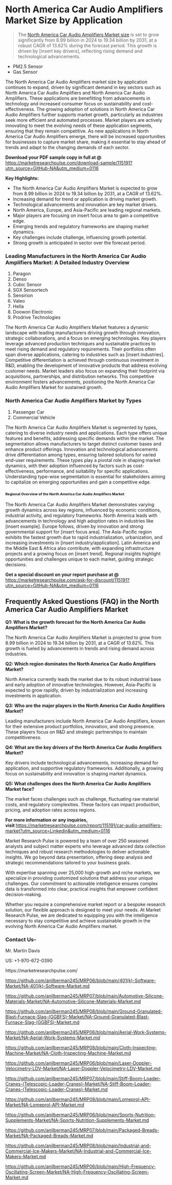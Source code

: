 <h1>North America Car Audio Amplifiers Market&nbsp;Size by Application</h1><blockquote><p>The <a href="https://marketresearchpulse.com/download-sample/115191?utm_source=GitHub-NA&amp;utm_medium=0116">North America Car Audio Amplifiers Market size</a> is set to grow significantly from 8.99 billion in 2024 to 19.34 billion by 2031, at a robust CAGR of 13.62% during the forecast period. This growth is driven by [insert key drivers], reflecting rising demand and technological advancements.</p></blockquote><ul><li>PM2.5 Sensor<li> Gas Sensor</li></ul><p>The North America Car Audio Amplifiers market size by application continues to expand, driven by significant demand in key sectors such as North America Car Audio Amplifiers and North America Car Audio Amplifiers. These applications are benefitting from advancements in technology and increased consumer focus on sustainability and cost-effectiveness. The growing adoption of solutions in North America Car Audio Amplifiers further supports market growth, particularly as industries seek more efficient and automated processes. Market players are actively innovating to meet the evolving needs of these application segments, ensuring that they remain competitive. As new applications in North America Car Audio Amplifiers emerge, there will be increased opportunities for businesses to capture market share, making it essential to stay ahead of trends and adapt to the changing demands of each sector.</p><p><strong>Download your PDF sample copy in full at @ </strong><a href="https://marketresearchpulse.com/download-sample/115191?utm_source=GitHub-NA&amp;utm_medium=0116">https://marketresearchpulse.com/download-sample/115191?utm_source=GitHub-NA&amp;utm_medium=0116</a></p><p><strong>Key Highlights: </strong></p><ul><li>The North America Car Audio Amplifiers Market is expected to grow from 8.99 billion in 2024 to 19.34 billion by 2031, at a CAGR of 13.62%.</li><li>Increasing demand for trend or application is driving market growth.</li><li>Technological advancements and innovation are key market drivers.</li><li>North America, Europe, and Asia-Pacific are leading regional markets.</li><li>Major players are focusing on insert focus area to gain a competitive edge.</li><li>Emerging trends and regulatory frameworks are shaping market dynamics.</li><li>Key challenges include challenge, influencing growth potential.</li><li>Strong growth is anticipated in sector over the forecast period.</li></ul><h3>Leading Manufacturers in the North America Car Audio Amplifiers Market: A Detailed Industry Overview</h3><ol><li>Paragon</li><li>Denso</li><li>Cubic Sensor</li><li>SGX Sensortech</li><li>Sensirion</li><li>Valeo</li><li>Hella</li><li>Doowon Electronic</li><li>Prodrive Technologies</li></ol><div class="flex max-w-full flex-col flex-grow"><div class="min-h-8 text-message flex w-full flex-col items-end gap-2 whitespace-normal break-words [.text-message+&amp;]:mt-5" dir="auto" data-message-author-role="assistant" data-message-id="fd8432e4-4910-450d-b182-61b7bfb0a01f" data-message-model-slug="gpt-4o"><div class="flex w-full flex-col gap-1 empty:hidden first:pt-[3px]"><div class="markdown prose w-full break-words dark:prose-invert light"><p>The North America Car Audio Amplifiers Market features a dynamic landscape with leading manufacturers driving growth through innovation, strategic collaborations, and a focus on emerging technologies. Key players leverage advanced production techniques and sustainable practices to meet rising demand and regulatory requirements. Their portfolios often span diverse applications, catering to industries such as [insert industries]. Competitive differentiation is achieved through continuous investment in R&amp;D, enabling the development of innovative products that address evolving customer needs. Market leaders also focus on expanding their footprint via acquisitions, partnerships, and distribution networks. This competitive environment fosters advancements, positioning the North America Car Audio Amplifiers Market for sustained growth.</p></div></div></div></div><h3>North America Car Audio Amplifiers Market by Types</h3><ol><li>Passenger Car<li> Commercial Vehicle</li></ol><div class="flex max-w-full flex-col flex-grow"><div class="min-h-8 text-message flex w-full flex-col items-end gap-2 whitespace-normal break-words [.text-message+&amp;]:mt-5" dir="auto" data-message-author-role="assistant" data-message-id="084470be-0bb7-4664-bddf-5156b4f41249" data-message-model-slug="gpt-4o-mini"><div class="flex w-full flex-col gap-1 empty:hidden first:pt-[3px]"><div class="markdown prose w-full break-words dark:prose-invert light"><p>The North America Car Audio Amplifiers Market is segmented by types, catering to diverse industry needs and applications. Each type offers unique features and benefits, addressing specific demands within the market. The segmentation allows manufacturers to target distinct customer bases and enhance product offerings. Innovation and technological advancements drive differentiation among types, ensuring tailored solutions for varied end-user requirements. These types play a pivotal role in shaping market dynamics, with their adoption influenced by factors such as cost-effectiveness, performance, and suitability for specific applications. Understanding type-wise segmentation is essential for stakeholders aiming to capitalize on emerging opportunities and gain a competitive edge.</p></div></div></div></div><h3><span style="font-size: 11px;">Regional Overview of the North America Car Audio Amplifiers Market</span></h3><div class="flex max-w-full flex-col flex-grow"><div class="min-h-8 text-message flex w-full flex-col items-end gap-2 whitespace-normal break-words [.text-message+&amp;]:mt-5" dir="auto" data-message-author-role="assistant" data-message-id="e9038762-ce64-4e30-91c9-9bd413514231" data-message-model-slug="gpt-4o-mini"><div class="flex w-full flex-col gap-1 empty:hidden first:pt-[3px]"><div class="markdown prose w-full break-words dark:prose-invert light"><p>The North America Car Audio Amplifiers Market demonstrates varying growth dynamics across key regions, influenced by economic conditions, industrial activity, and regulatory frameworks. North America leads with advancements in technology and high adoption rates in industries like [insert example]. Europe follows, driven by innovation and strong governmental support for [insert focus area]. The Asia-Pacific region exhibits the fastest growth due to rapid industrialization, urbanization, and increasing investments in [insert industry/application]. Latin America and the Middle East &amp; Africa also contribute, with expanding infrastructure projects and a growing focus on [insert trend]. Regional insights highlight opportunities and challenges unique to each market, guiding strategic decisions.</p></div></div></div></div><p><strong>Get a special discount on your report purchase at @ </strong><a href="https://marketresearchpulse.com/ask-for-discount/115191?utm_source=GitHub-NA&amp;utm_medium=0116">https://marketresearchpulse.com/ask-for-discount/115191?utm_source=GitHub-NA&amp;utm_medium=0116</a></p><h2>Frequently Asked Questions (FAQ) in the North America Car Audio Amplifiers Market</h2><p><strong>Q1: What is the growth forecast for the North America Car Audio Amplifiers Market?</strong></p><p>The North America Car Audio Amplifiers Market is projected to grow from 8.99 billion in 2024 to 19.34 billion by 2031, at a CAGR of 13.62%. This growth is fueled by advancements in trends and rising demand across industries.</p><p><strong>Q2: Which region dominates the North America Car Audio Amplifiers Market?</strong></p><p>North America currently leads the market due to its robust industrial base and early adoption of innovative technologies. However, Asia-Pacific is expected to grow rapidly, driven by industrialization and increasing investments in application.</p><p><strong>Q3: Who are the major players in the North America Car Audio Amplifiers Market?</strong></p><p>Leading manufacturers include North America Car Audio Amplifiers, known for their extensive product portfolios, innovation, and strong presence. These players focus on R&amp;D and strategic partnerships to maintain competitiveness.</p><p><strong>Q4: What are the key drivers of the North America Car Audio Amplifiers Market?</strong></p><p>Key drivers include technological advancements, increasing demand for application, and supportive regulatory frameworks. Additionally, a growing focus on sustainability and innovation is shaping market dynamics.</p><p><strong>Q5: What challenges does the North America Car Audio Amplifiers Market face?</strong></p><p>The market faces challenges such as challenge, fluctuating raw material costs, and regulatory complexities. These factors can impact production, pricing, and adoption rates across regions.</p><p><strong>For more information or any inquiries, visit&nbsp;</strong><a href="https://marketresearchpulse.com/report/115191/car-audio-amplifiers-market?utm_source=Linkedin&utm_medium=0116">https://marketresearchpulse.com/report/115191/car-audio-amplifiers-market?utm_source=Linkedin&utm_medium=0116</a></p><p>Market Research Pulse is powered by a team of over 250 seasoned analysts and subject matter experts who leverage advanced data collection techniques and robust research methodologies to deliver actionable insights. We go beyond data presentation, offering deep analysis and strategic recommendations tailored to your business goals.</p><p>With expertise spanning over 25,000 high-growth and niche markets, we specialize in providing customized solutions that address your unique challenges. Our commitment to actionable intelligence ensures complex data is transformed into clear, practical insights that empower confident decision-making.</p><p>Whether you require a comprehensive market report or a bespoke research solution, our flexible approach is designed to meet your needs. At Market Research Pulse, we are dedicated to equipping you with the intelligence necessary to stay competitive and achieve sustainable growth in the evolving North America Car Audio Amplifiers market.</p><h3><strong>Contact Us-</strong></h3><p>Mr. Martin Davis</p><p>US: +1-970-672-0390</p><p>https://marketresearchpulse.com/</p><p><a href="https://github.com/anilberman245/MRP06/blob/main/401(k)-Software-Market/NA-401(k)-Software-Market.md">https://github.com/anilberman245/MRP06/blob/main/401(k)-Software-Market/NA-401(k)-Software-Market.md</a></p><p><a href="https://github.com/anilberman245/MRP07/blob/main/Automotive-Silicone-Materials-Market/NA-Automotive-Silicone-Materials-Market.md">https://github.com/anilberman245/MRP07/blob/main/Automotive-Silicone-Materials-Market/NA-Automotive-Silicone-Materials-Market.md</a></p><p><a href="https://github.com/anilberman245/MRP08/blob/main/Ground-Granulated-Blast-Furnace-Slag-(GGBFS)-Market/NA-Ground-Granulated-Blast-Furnace-Slag-(GGBFS)-Market.md">https://github.com/anilberman245/MRP08/blob/main/Ground-Granulated-Blast-Furnace-Slag-(GGBFS)-Market/NA-Ground-Granulated-Blast-Furnace-Slag-(GGBFS)-Market.md</a></p><p><a href="https://github.com/anilberman245/MRP06/blob/main/Aerial-Work-Systems-Market/NA-Aerial-Work-Systems-Market.md">https://github.com/anilberman245/MRP06/blob/main/Aerial-Work-Systems-Market/NA-Aerial-Work-Systems-Market.md</a></p><p><a href="https://github.com/anilberman245/MRP08/blob/main/Cloth-Inspecting-Machine-Market/NA-Cloth-Inspecting-Machine-Market.md">https://github.com/anilberman245/MRP08/blob/main/Cloth-Inspecting-Machine-Market/NA-Cloth-Inspecting-Machine-Market.md</a></p><p><a href="https://github.com/anilberman245/MRP06/blob/main/Laser-Doppler-Velocimetry-LDV-Market/NA-Laser-Doppler-Velocimetry-LDV-Market.md">https://github.com/anilberman245/MRP06/blob/main/Laser-Doppler-Velocimetry-LDV-Market/NA-Laser-Doppler-Velocimetry-LDV-Market.md</a></p><p><a href="https://github.com/anilberman245/MRP07/blob/main/Stiff-Boom-Loader-Cranes-(Telescopic-Loader-Cranes)-Market/NA-Stiff-Boom-Loader-Cranes-(Telescopic-Loader-Cranes)-Market.md">https://github.com/anilberman245/MRP07/blob/main/Stiff-Boom-Loader-Cranes-(Telescopic-Loader-Cranes)-Market/NA-Stiff-Boom-Loader-Cranes-(Telescopic-Loader-Cranes)-Market.md</a></p><p><a href="https://github.com/anilberman245/MRP08/blob/main/Lomeprol-API-Market/NA-Lomeprol-API-Market.md">https://github.com/anilberman245/MRP08/blob/main/Lomeprol-API-Market/NA-Lomeprol-API-Market.md</a></p><p><a href="https://github.com/anilberman245/MRP06/blob/main/Sports-Nutrition-Supplements-Market/NA-Sports-Nutrition-Supplements-Market.md">https://github.com/anilberman245/MRP06/blob/main/Sports-Nutrition-Supplements-Market/NA-Sports-Nutrition-Supplements-Market.md</a></p><p><a href="https://github.com/anilberman245/MRP07/blob/main/Packaged-Breads-Market/NA-Packaged-Breads-Market.md">https://github.com/anilberman245/MRP07/blob/main/Packaged-Breads-Market/NA-Packaged-Breads-Market.md</a></p><p><a href="https://github.com/anilberman245/MRP08/blob/main/Industrial-and-Commercial-Ice-Makers-Market/NA-Industrial-and-Commercial-Ice-Makers-Market.md">https://github.com/anilberman245/MRP08/blob/main/Industrial-and-Commercial-Ice-Makers-Market/NA-Industrial-and-Commercial-Ice-Makers-Market.md</a></p><p><a href="https://github.com/anilberman245/MRP06/blob/main/High-Frequency-Oscillating-Screen-Market/NA-High-Frequency-Oscillating-Screen-Market.md">https://github.com/anilberman245/MRP06/blob/main/High-Frequency-Oscillating-Screen-Market/NA-High-Frequency-Oscillating-Screen-Market.md</a></p>
